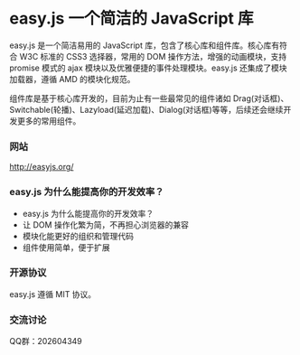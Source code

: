 <h1>easy.js 一个简洁的 JavaScript 库</h1>
<p>easy.js 是一个简洁易用的 JavaScript 库，包含了核心库和组件库。核心库有符合 W3C 标准的 CSS3 选择器，常用的 DOM 操作方法，增强的动画模块，支持 promise 模式的 ajax 模块以及优雅便捷的事件处理模块。easy.js 还集成了模块加载器，遵循 AMD 的模块化规范。</p>
<p>组件库是基于核心库开发的，目前为止有一些最常见的组件诸如 Drag(对话框)、Switchable(轮播)、Lazyload(延迟加载)、Dialog(对话框)等等，后续还会继续开发更多的常用组件。</p>
<h3>网站</h3>
<p><a href="http://easyjs.org/">http://easyjs.org/</a></p>
<h3>easy.js 为什么能提高你的开发效率？</h3>
<ul>
<li>easy.js 为什么能提高你的开发效率？</li>
<li>让 DOM 操作化繁为简，不再担心浏览器的兼容</li>
<li>模块化能更好的组织和管理代码</li>
<li>组件使用简单，便于扩展</li>
</ul>
<h3>开源协议</h3>
<p>easy.js 遵循 MIT 协议。</p>
<h3>交流讨论</h3>
<p>QQ群：202604349</p>